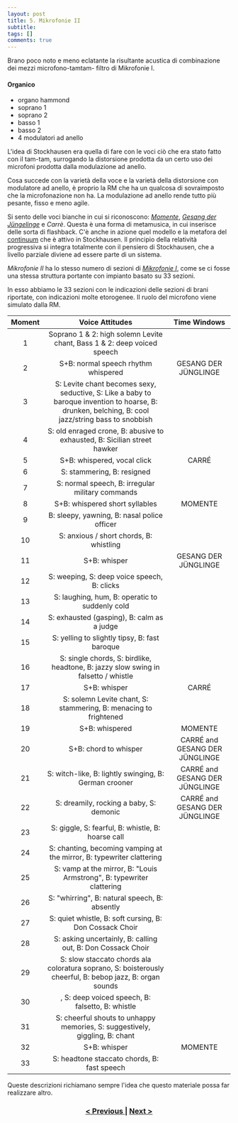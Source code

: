 ```yaml
---
layout: post
title: 5. Mikrofonie II
subtitle:
tags: []
comments: true
---
```


Brano poco noto e meno eclatante la risultante acustica di combinazione dei mezzi microfono-tamtam-
filtro di Mikrofonie I.

#### Organico

- organo hammond
- soprano 1
- soprano 2
- basso 1
- basso 2
- 4 modulatori ad anello

L'idea di Stockhausen era quella di fare con le voci ciò che era stato fatto con il tam-tam,
surrogando la distorsione prodotta da un certo uso dei microfoni prodotta dalla modulazione ad
anello.

Cosa succede con la varietà della voce e la varietà della distorsione con modulatore ad anello, è
proprio la RM che ha un qualcosa di sovraimposto che la microfonazione non ha. La modulazione
ad anello rende tutto più pesante, fisso e meno agile.

Si sento delle voci bianche in cui si riconoscono: [_Momente_](https://velitch.github.io/velitch/2021-11-02-02_03_00_momente/), [_Gesang der Jüngelinge_](https://velitch.github.io/velitch/2021-11-02-02_04_00_gesang_der_jungelinge/) e _Carrè_. Questa è una forma di
metamusica, in cui inserisce delle sorta di flashback. C'è anche in azione quel modello e la metafora
del [continuum](https://velitch.github.io/velitch/2021-11-02-04_02_continuum/) che è attivo in Stockhausen.
Il principio della relatività progressiva si integra totalmente con il pensiero di Stockhausen,
che a livello parziale diviene ad essere parte di un sistema.

_Mikrofonie II_ ha lo stesso numero di sezioni di [_Mikrofonie I_](https://velitch.github.io/velitch/2021-11-02-04_00_mikrofonie_i/), come se ci fosse una stessa struttura
portante con impianto basato su 33 sezioni.

In esso abbiamo le 33 sezioni con le indicazioni delle sezioni di brani riportate, con indicazioni
molte etorogenee. Il ruolo del microfono viene simulato dalla RM.

|Moment|Voice Attitudes|Time Windows|
|:---:|:---:|:---:|
|1|Soprano 1 & 2: high solemn Levite chant, Bass 1 & 2: deep voiced speech||
|2|S+B: normal speech rhythm whispered|GESANG DER JÜNGLINGE|
|3|S: Levite chant becomes sexy, seductive, S: Like a baby to baroque invention to hoarse, B: drunken, belching, B: cool jazz/string bass to snobbish||
|4|S: old enraged crone, B: abusive to exhausted, B: Sicilian street hawker||
|5| S+B: whispered, vocal click|CARRÉ|
|6|S: stammering, B: resigned||
|7|S: normal speech, B: irregular military commands||
|8|S+B: whispered short syllables|MOMENTE|
|9|B: sleepy, yawning, B: nasal police officer||
|10|S: anxious / short chords, B: whistling||
|11|S+B: whisper|GESANG DER JÜNGLINGE|
|12|S: weeping, S: deep voice speech, B: clicks||
|13|S: laughing, hum, B: operatic to suddenly cold||
|14|S: exhausted (gasping), B: calm as a judge||
|15|S: yelling to slightly tipsy, B: fast baroque||
|16|S: single chords, S: birdlike, headtone, B: jazzy slow swing in falsetto / whistle||
|17|S+B: whisper|CARRÉ|
|18|S: solemn Levite chant, S: stammering, B: menacing to frightened||
|19|S+B: whispered|MOMENTE|
|20|S+B: chord to whisper|CARRÉ and GESANG DER JÜNGLINGE|
|21|S: witch-like, B: lightly swinging, B: German crooner|CARRÉ and GESANG DER JÜNGLINGE|
|22|S: dreamily, rocking a baby, S: demonic|CARRÉ and GESANG DER JÜNGLINGE|
|23|S: giggle, S: fearful, B: whistle, B: hoarse call||
|24|S: chanting, becoming vamping at the mirror, B: typewriter clattering||
|25|S: vamp at the mirror, B: "Louis Armstrong", B: typewriter clattering||
|26|S: "whirring", B: natural speech, B: absently||
|27|S: quiet whistle, B: soft cursing, B: Don Cossack Choir||
|28|S: asking uncertainly, B: calling out, B: Don Cossack Choir||
|29|S: slow staccato chords ala coloratura soprano, S: boisterously cheerful, B: bebop jazz, B: organ sounds||
|30|, S: deep voiced speech, B: falsetto, B: whistle||
|31|S: cheerful shouts to unhappy memories, S: suggestively, giggling, B: chant||
|32|S+B: whisper|MOMENTE|
|33|S: headtone staccato chords, B: fast speech||

Queste descrizioni richiamano sempre l'idea che questo materiale possa far realizzare altro.

<h3 style="text-align:center">
<a href="https://velitch.github.io/velitch/2021-11-02-04_04_sezioni/">< Previous </a>
|
<a href="https://velitch.github.io/velitch/2021-11-02-05_01_relazione_mikrofonie_i/">Next ></a>
</h3>
